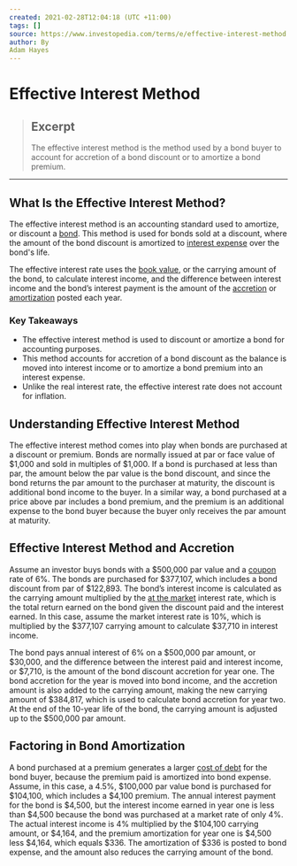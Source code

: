 ```yaml
---
created: 2021-02-28T12:04:18 (UTC +11:00)
tags: []
source: https://www.investopedia.com/terms/e/effective-interest-method.asp
author: By
Adam Hayes
---
```


# Effective Interest Method

> ## Excerpt
> The effective interest method is the method used by a bond buyer to account for accretion of a bond discount or to amortize a bond premium.

---
## What Is the Effective Interest Method?

The effective interest method is an accounting standard used to amortize, or discount a [bond](https://www.investopedia.com/terms/b/bond.asp). This method is used for bonds sold at a discount, where the amount of the bond discount is amortized to [interest expense](https://www.investopedia.com/terms/i/interestexpense.asp) over the bond's life.

The effective interest rate uses the [book value](https://www.investopedia.com/terms/b/bookvalue.asp), or the carrying amount of the bond, to calculate interest income, and the difference between interest income and the bond’s interest payment is the amount of the [accretion](https://www.investopedia.com/terms/a/accretion.asp) or [amortization](https://www.investopedia.com/terms/a/amortization.asp) posted each year.

### Key Takeaways

-   The effective interest method is used to discount or amortize a bond for accounting purposes.
-   This method accounts for accretion of a bond discount as the balance is moved into interest income or to amortize a bond premium into an interest expense.
-   Unlike the real interest rate, the effective interest rate does not account for inflation.

## Understanding Effective Interest Method

The effective interest method comes into play when bonds are purchased at a discount or premium. Bonds are normally issued at par or face value of $1,000 and sold in multiples of $1,000. If a bond is purchased at less than par, the amount below the par value is the bond discount, and since the bond returns the par amount to the purchaser at maturity, the discount is additional bond income to the buyer. In a similar way, a bond purchased at a price above par includes a bond premium, and the premium is an additional expense to the bond buyer because the buyer only receives the par amount at maturity.

## Effective Interest Method and Accretion

Assume an investor buys bonds with a $500,000 par value and a [coupon](https://www.investopedia.com/terms/c/coupon.asp) rate of 6%. The bonds are purchased for $377,107, which includes a bond discount from par of $122,893. The bond’s interest income is calculated as the carrying amount multiplied by the [at the market](https://www.investopedia.com/terms/a/atthemarket.asp) interest rate, which is the total return earned on the bond given the discount paid and the interest earned. In this case, assume the market interest rate is 10%, which is multiplied by the $377,107 carrying amount to calculate $37,710 in interest income.

The bond pays annual interest of 6% on a $500,000 par amount, or $30,000, and the difference between the interest paid and interest income, or $7,710, is the amount of the bond discount accretion for year one. The bond accretion for the year is moved into bond income, and the accretion amount is also added to the carrying amount, making the new carrying amount of $384,817, which is used to calculate bond accretion for year two. At the end of the 10-year life of the bond, the carrying amount is adjusted up to the $500,000 par amount.

## Factoring in Bond Amortization

A bond purchased at a premium generates a larger [cost of debt](https://www.investopedia.com/terms/c/costofdebt.asp) for the bond buyer, because the premium paid is amortized into bond expense. Assume, in this case, a 4.5%, $100,000 par value bond is purchased for $104,100, which includes a $4,100 premium. The annual interest payment for the bond is $4,500, but the interest income earned in year one is less than $4,500 because the bond was purchased at a market rate of only 4%. The actual interest income is 4% multiplied by the $104,100 carrying amount, or $4,164, and the premium amortization for year one is $4,500 less $4,164, which equals $336. The amortization of $336 is posted to bond expense, and the amount also reduces the carrying amount of the bond.
